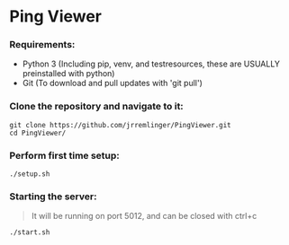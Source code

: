 # Ping Viewer
### Requirements:
- Python 3 (Including pip, venv, and testresources, these are USUALLY preinstalled with python)
- Git (To download and pull updates with 'git pull')

### Clone the repository and navigate to it:
```
git clone https://github.com/jrremlinger/PingViewer.git
cd PingViewer/
```
### Perform first time setup:
```
./setup.sh
```
### Starting the server:
> It will be running on port 5012, and can be closed with ctrl+c
```
./start.sh
```
